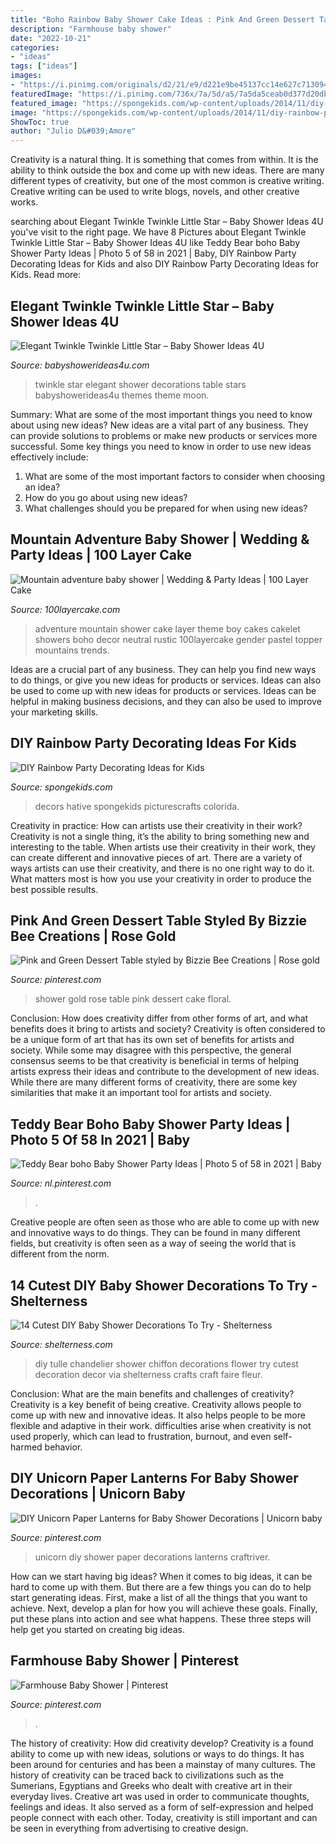 ```yaml
---
title: "Boho Rainbow Baby Shower Cake Ideas : Pink And Green Dessert Table Styled By Bizzie Bee Creations"
description: "Farmhouse baby shower"
date: "2022-10-21"
categories:
- "ideas"
tags: ["ideas"]
images:
- "https://i.pinimg.com/originals/d2/21/e9/d221e9be45137cc14e627c713094b1b8.jpg"
featuredImage: "https://i.pinimg.com/736x/7a/5d/a5/7a5da5ceab0d377d20dbbe894cc5a611.jpg"
featured_image: "https://spongekids.com/wp-content/uploads/2014/11/diy-rainbow-party-decorating-ideas/9-rainbow-wall-decors.jpg"
image: "https://spongekids.com/wp-content/uploads/2014/11/diy-rainbow-party-decorating-ideas/9-rainbow-wall-decors.jpg"
ShowToc: true
author: "Julio D&#039;Amore"
---
```



Creativity is a natural thing. It is something that comes from within. It is the ability to think outside the box and come up with new ideas. There are many different types of creativity, but one of the most common is creative writing. Creative writing can be used to write blogs, novels, and other creative works.

	

		
searching about Elegant Twinkle Twinkle Little Star – Baby Shower Ideas 4U you've visit to the right page. We have 8 Pictures about Elegant Twinkle Twinkle Little Star – Baby Shower Ideas 4U like Teddy Bear boho Baby Shower Party Ideas | Photo 5 of 58 in 2021 | Baby, DIY Rainbow Party Decorating Ideas for Kids and also DIY Rainbow Party Decorating Ideas for Kids. Read more:
		
    
## Elegant Twinkle Twinkle Little Star – Baby Shower Ideas 4U

<img loading=lazy src="https://babyshowerideas4u.com/wp-content/uploads/2016/05/Elegant-Twinkle-Twinkle-Little-Star-Dessert-Table.jpg" onerror="this.onerror=null;this.src='https://tse2.mm.bing.net/th?id=OIP.yxIvIYul5EtSJVgAmAzlewHaHS&amp;pid=15.1';" alt="Elegant Twinkle Twinkle Little Star – Baby Shower Ideas 4U">

_Source: babyshowerideas4u.com_

>twinkle star elegant shower decorations table stars babyshowerideas4u themes theme moon. 

	

Summary: What are some of the most important things you need to know about using new ideas?
New ideas are a vital part of any business. They can provide solutions to problems or make new products or services more successful. Some key things you need to know in order to use new ideas effectively include:
1. What are some of the most important factors to consider when choosing an idea?
2. How do you go about using new ideas?
3. What challenges should you be prepared for when using new ideas?

    
## Mountain Adventure Baby Shower | Wedding &amp; Party Ideas | 100 Layer Cake

<img loading=lazy src="http://100lclive.s3.amazonaws.com/img/ideas/landscape/165078.jpg" onerror="this.onerror=null;this.src='https://tse2.mm.bing.net/th?id=OIP.VRU2QS9URFUOy6y8iARoHgHaLH&amp;pid=15.1';" alt="Mountain adventure baby shower | Wedding &amp; Party Ideas | 100 Layer Cake">

_Source: 100layercake.com_

>adventure mountain shower cake layer theme boy cakes cakelet showers boho decor neutral rustic 100layercake gender pastel topper mountains trends. 

	

Ideas are a crucial part of any business. They can help you find new ways to do things, or give you new ideas for products or services. Ideas can also be used to come up with new ideas for products or services. Ideas can be helpful in making business decisions, and they can also be used to improve your marketing skills.

    
## DIY Rainbow Party Decorating Ideas For Kids

<img loading=lazy src="https://spongekids.com/wp-content/uploads/2014/11/diy-rainbow-party-decorating-ideas/9-rainbow-wall-decors.jpg" onerror="this.onerror=null;this.src='https://tse1.mm.bing.net/th?id=OIP.xzvMCHYn0YUqLiz5Vc2PVAHaLL&amp;pid=15.1';" alt="DIY Rainbow Party Decorating Ideas for Kids">

_Source: spongekids.com_

>decors hative spongekids picturescrafts colorida. 

	

Creativity in practice: How can artists use their creativity in their work?
Creativity is not a single thing, it’s the ability to bring something new and interesting to the table. When artists use their creativity in their work, they can create different and innovative pieces of art. There are a variety of ways artists can use their creativity, and there is no one right way to do it. What matters most is how you use your creativity in order to produce the best possible results.

    
## Pink And Green Dessert Table Styled By Bizzie Bee Creations | Rose Gold

<img loading=lazy src="https://i.pinimg.com/736x/95/85/ca/9585ca65ffa59ebc649b946f89028672.jpg" onerror="this.onerror=null;this.src='https://tse1.mm.bing.net/th?id=OIP.qf_dV-17ni_yjEwkUYH6KwHaLH&amp;pid=15.1';" alt="Pink and Green Dessert Table styled by Bizzie Bee Creations | Rose gold">

_Source: pinterest.com_

>shower gold rose table pink dessert cake floral. 

	

Conclusion: How does creativity differ from other forms of art, and what benefits does it bring to artists and society?
Creativity is often considered to be a unique form of art that has its own set of benefits for artists and society. While some may disagree with this perspective, the general consensus seems to be that creativity is beneficial in terms of helping artists express their ideas and contribute to the development of new ideas. While there are many different forms of creativity, there are some key similarities that make it an important tool for artists and society.

    
## Teddy Bear Boho Baby Shower Party Ideas | Photo 5 Of 58 In 2021 | Baby

<img loading=lazy src="https://i.pinimg.com/736x/45/b7/8e/45b78e29c461d46acd6162b8a6ffe159.jpg" onerror="this.onerror=null;this.src='https://tse4.mm.bing.net/th?id=OIP.qlRVvElyhFMrbwEfYNMqDgHaLH&amp;pid=15.1';" alt="Teddy Bear boho Baby Shower Party Ideas | Photo 5 of 58 in 2021 | Baby">

_Source: nl.pinterest.com_

>. 

	

Creative people are often seen as those who are able to come up with new and innovative ways to do things. They can be found in many different fields, but creativity is often seen as a way of seeing the world that is different from the norm.

    
## 14 Cutest DIY Baby Shower Decorations To Try - Shelterness

<img loading=lazy src="https://i.shelterness.com/2016/05/cutest-diy-baby-shower-decorations-try-9.jpg" onerror="this.onerror=null;this.src='https://tse2.mm.bing.net/th?id=OIP.D7KyWkxtVwGdxOUKGE-DPQHaLN&amp;pid=15.1';" alt="14 Cutest DIY Baby Shower Decorations To Try - Shelterness">

_Source: shelterness.com_

>diy tulle chandelier shower chiffon decorations flower try cutest decoration decor via shelterness crafts craft faire fleur. 

	

Conclusion: What are the main benefits and challenges of creativity?
Creativity is a key benefit of being creative. Creativity allows people to come up with new and innovative ideas. It also helps people to be more flexible and adaptive in their work. difficulties arise when creativity is not used properly, which can lead to frustration, burnout, and even self- harmed behavior.

    
## DIY Unicorn Paper Lanterns For Baby Shower Decorations | Unicorn Baby

<img loading=lazy src="https://i.pinimg.com/originals/d2/21/e9/d221e9be45137cc14e627c713094b1b8.jpg" onerror="this.onerror=null;this.src='https://tse1.mm.bing.net/th?id=OIP.2Nj2Taskz5dBWCzn68JJOAHaNd&amp;pid=15.1';" alt="DIY Unicorn Paper Lanterns for Baby Shower Decorations | Unicorn baby">

_Source: pinterest.com_

>unicorn diy shower paper decorations lanterns craftriver. 

	

How can we start having big ideas?
When it comes to big ideas, it can be hard to come up with them. But there are a few things you can do to help start generating ideas. First, make a list of all the things that you want to achieve. Next, develop a plan for how you will achieve these goals. Finally, put these plans into action and see what happens. These three steps will help get you started on creating big ideas.

    
## Farmhouse Baby Shower | Pinterest

<img loading=lazy src="https://i.pinimg.com/736x/7a/5d/a5/7a5da5ceab0d377d20dbbe894cc5a611.jpg" onerror="this.onerror=null;this.src='https://tse2.mm.bing.net/th?id=OIP.LnrCaTEyeqi2P460rHn2FAHaNK&amp;pid=15.1';" alt="Farmhouse Baby Shower | Pinterest">

_Source: pinterest.com_

>. 

	

The history of creativity: How did creativity develop?
Creativity is a found ability to come up with new ideas, solutions or ways to do things. It has been around for centuries and has been a mainstay of many cultures. The history of creativity can be traced back to civilizations such as the Sumerians, Egyptians and Greeks who dealt with creative art in their everyday lives. Creative art was used in order to communicate thoughts, feelings and ideas. It also served as a form of self-expression and helped people connect with each other. Today, creativity is still important and can be seen in everything from advertising to creative design.

